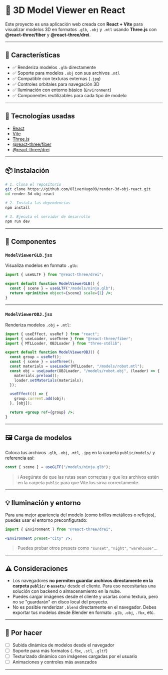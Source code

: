 # 🧱 3D Model Viewer en React

Este proyecto es una aplicación web creada con **React + Vite** para visualizar modelos 3D en formatos `.glb`, `.obj` y `.mtl` usando **Three.js** con **@react-three/fiber** y **@react-three/drei**.

---

## 🎯 Características

- ✅ Renderiza modelos `.glb` directamente
- ✅ Soporte para modelos `.obj` con sus archivos `.mtl`
- ✅ Compatible con texturas externas (`.jpg`)
- ✅ Controles orbitales para navegación 3D
- ✅ Iluminación con entorno básico (`Environment`)
- ✅ Componentes reutilizables para cada tipo de modelo

---

## 🚀 Tecnologías usadas

- [React](https://reactjs.org/)
- [Vite](https://vitejs.dev/)
- [Three.js](https://threejs.org/)
- [@react-three/fiber](https://docs.pmnd.rs/react-three-fiber/)
- [@react-three/drei](https://github.com/pmndrs/drei)

---

## 📦 Instalación

```bash
# 1. Clona el repositorio
git clone https://github.com/OliverHugo09/render-3d-obj-react.git
cd render-3d-obj-react

# 2. Instala las dependencias
npm install

# 3. Ejecuta el servidor de desarrollo
npm run dev
```

---

## 🧩 Componentes

### `ModelViewerGLB.jsx`

Visualiza modelos en formato `.glb`:

```jsx
import { useGLTF } from "@react-three/drei";

export default function ModelViewerGLB() {
  const { scene } = useGLTF("/models/ninja.glb");
  return <primitive object={scene} scale={1} />;
}
```

---

### `ModelViewerOBJ.jsx`

Renderiza modelos `.obj` + `.mtl`:

```jsx
import { useEffect, useRef } from "react";
import { useLoader, useThree } from "@react-three/fiber";
import { MTLLoader, OBJLoader } from "three-stdlib";

export default function ModelViewerOBJ() {
  const group = useRef();
  const { scene } = useThree();
  const materials = useLoader(MTLLoader, "/models/robot.mtl");
  const obj = useLoader(OBJLoader, "/models/robot.obj", (loader) => {
    materials.preload();
    loader.setMaterials(materials);
  });

  useEffect(() => {
    group.current.add(obj);
  }, [obj]);

  return <group ref={group} />;
}
```

---

## 🖼 Carga de modelos

Coloca tus archivos `.glb`, `.obj`, `.mtl`, `.jpg` en la carpeta `public/models/` y referencia así:

```js
const { scene } = useGLTF("/models/ninja.glb");
```

> ℹ️ Asegúrate de que las rutas sean correctas y que los archivos estén en la carpeta `public` para que Vite los sirva correctamente.

---

## 💡 Iluminación y entorno

Para una mejor apariencia del modelo (como brillos metálicos o reflejos), puedes usar el entorno preconfigurado:

```jsx
import { Environment } from "@react-three/drei";

<Environment preset="city" />;
```

> Puedes probar otros presets como `"sunset"`, `"night"`, `"warehouse"`...

---

## ⚠️ Consideraciones

- Los navegadores **no permiten guardar archivos directamente en la carpeta `public/` o `assets/`** desde el cliente. Para eso necesitarías una solución con backend o almacenamiento en la nube.
- Puedes cargar imágenes desde el cliente y usarlas como textura, pero no se "guardarán" en disco local del proyecto.
- No es posible renderizar `.blend` directamente en el navegador. Debes exportar tus modelos desde Blender en formato `.glb`, `.obj`, `.fbx`, etc.

---

## 📌 Por hacer

- [ ] Subida dinámica de modelos desde el navegador
- [ ] Soporte para más formatos (`.fbx`, `.stl`, `.gltf`)
- [ ] Texturizado dinámico con imágenes cargadas por el usuario
- [ ] Animaciones y controles más avanzados

---
